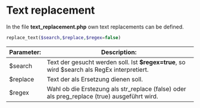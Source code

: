 # Text replacement

In the file **text_replacement.php** own text replacements can be defined.

```php
replace_text($search,$replace,$regex=false)
```

| Parameter: | Description: |
| -- | -- |
| $search |Text der gesucht werden soll. Ist **$regex=true**, so wird $search als RegEx interpretiert.|
| $replace |Text der als Ersetzung dienen soll.|
| $regex |Wahl ob die Erstezung als str_replace (false) oder als preg_replace (true) ausgeführt wird.|

